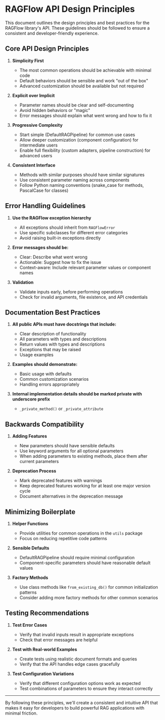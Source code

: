 # RAGFlow API Design Principles

This document outlines the design principles and best practices for the RAGFlow library's API.
These guidelines should be followed to ensure a consistent and developer-friendly experience.

## Core API Design Principles

1. **Simplicity First**
   - The most common operations should be achievable with minimal code
   - Default behaviors should be sensible and work "out of the box"
   - Advanced customization should be available but not required

2. **Explicit over Implicit**
   - Parameter names should be clear and self-documenting
   - Avoid hidden behaviors or "magic"
   - Error messages should explain what went wrong and how to fix it

3. **Progressive Complexity**
   - Start simple (DefaultRAGPipeline) for common use cases
   - Allow deeper customization (component configuration) for intermediate users
   - Enable full flexibility (custom adapters, pipeline construction) for advanced users

4. **Consistent Interface**
   - Methods with similar purposes should have similar signatures
   - Use consistent parameter naming across components
   - Follow Python naming conventions (snake_case for methods, PascalCase for classes)

## Error Handling Guidelines

1. **Use the RAGFlow exception hierarchy**
   - All exceptions should inherit from `RAGFlowError`
   - Use specific subclasses for different error categories
   - Avoid raising built-in exceptions directly

2. **Error messages should be:**
   - Clear: Describe what went wrong
   - Actionable: Suggest how to fix the issue
   - Context-aware: Include relevant parameter values or component names

3. **Validation**
   - Validate inputs early, before performing operations
   - Check for invalid arguments, file existence, and API credentials

## Documentation Best Practices

1. **All public APIs must have docstrings that include:**
   - Clear description of functionality
   - All parameters with types and descriptions
   - Return values with types and descriptions
   - Exceptions that may be raised
   - Usage examples

2. **Examples should demonstrate:**
   - Basic usage with defaults
   - Common customization scenarios
   - Handling errors appropriately

3. **Internal implementation details should be marked private with underscore prefix**
   - `_private_method()` or `_private_attribute`

## Backwards Compatibility

1. **Adding Features**
   - New parameters should have sensible defaults
   - Use keyword arguments for all optional parameters
   - When adding parameters to existing methods, place them after current parameters

2. **Deprecation Process**
   - Mark deprecated features with warnings
   - Keep deprecated features working for at least one major version cycle
   - Document alternatives in the deprecation message

## Minimizing Boilerplate

1. **Helper Functions**
   - Provide utilities for common operations in the `utils` package
   - Focus on reducing repetitive code patterns

2. **Sensible Defaults**
   - DefaultRAGPipeline should require minimal configuration
   - Component-specific parameters should have reasonable default values

3. **Factory Methods**
   - Use class methods like `from_existing_db()` for common initialization patterns
   - Consider adding more factory methods for other common scenarios

## Testing Recommendations

1. **Test Error Cases**
   - Verify that invalid inputs result in appropriate exceptions
   - Check that error messages are helpful

2. **Test with Real-world Examples**
   - Create tests using realistic document formats and queries
   - Verify that the API handles edge cases gracefully

3. **Test Configuration Variations**
   - Verify that different configuration options work as expected
   - Test combinations of parameters to ensure they interact correctly

---

By following these principles, we'll create a consistent and intuitive API that
makes it easy for developers to build powerful RAG applications with minimal friction.
